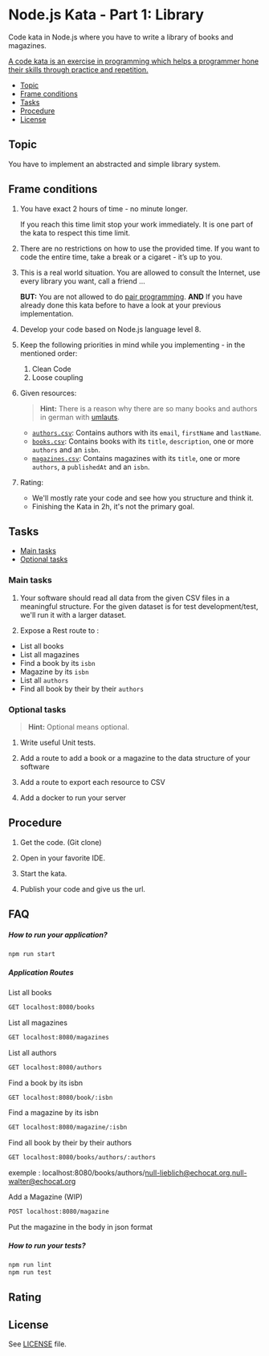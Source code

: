 # Node.js Kata - Part 1: Library

Code kata in Node.js where you have to write a library of books and magazines.

[A code kata is an exercise in programming which helps a programmer hone their skills through practice and repetition.](https://en.wikipedia.org/wiki/Kata_(programming))

* [Topic](#topic)
* [Frame conditions](#frame-conditions)
* [Tasks](#tasks)
* [Procedure](#procedure)
* [License](#license)

## Topic

You have to implement an abstracted and simple library system.

## Frame conditions

1. You have exact 2 hours of time - no minute longer.

   If you reach this time limit stop your work immediately.
   It is one part of the kata to respect this time limit.

2. There are no restrictions on how to use the provided time.
   If you want to code the entire time, take a break or a cigaret - it’s up to you.

3. This is a real world situation. You are allowed to consult the Internet, use every library you want, call a friend ...

   **BUT:** You are not allowed to do [pair programming](https://en.wikipedia.org/wiki/Pair_programming).
   **AND** If you have already done this kata before to have a look at your previous implementation.

4. Develop your code based on Node.js language level 8.

5. Keep the following priorities in mind while you implementing - in the mentioned order:
   1. Clean Code
   2. Loose coupling

6. Given resources:

   > **Hint:** There is a reason why there are so many books and authors in german with [umlauts](https://en.wikipedia.org/wiki/Germanic_umlaut).

   * [`authors.csv`](data/authors.csv): Contains authors with its `email`, `firstName` and `lastName`.
   * [`books.csv`](data/books.csv): Contains books with its `title`, `description`, one or more `authors` and an `isbn`.
   * [`magazines.csv`](data/magazines.csv): Contains magazines with its `title`, one or more `authors`, a `publishedAt` and an `isbn`.

7. Rating:
   * We'll mostly rate your code and see how you structure and think it.
   * Finishing the Kata in 2h, it's not the primary goal.

## Tasks

* [Main tasks](#main-tasks)
* [Optional tasks](#optional-tasks)

### Main tasks

1. Your software should read all data from the given CSV files in a meaningful structure. For the given dataset is for test development/test, we'll run it with a larger dataset.

2. Expose a Rest route to :
 * List all books
 * List all magazines
 * Find a book  by its `isbn`
 * Magazine by its `isbn`
 * List all `authors`
 * Find all book by their by their `authors`

### Optional tasks

> **Hint:** Optional means optional.

1. Write useful Unit tests.

2. Add a route to add a book or a magazine to the data structure of your software

3. Add a route to export each resource to CSV

4. Add a docker to run your server

## Procedure

1. Get the code. (Git clone)

2. Open in your favorite IDE.

3. Start the kata.

4. Publish your code and give us the url.

## FAQ

##### How to run your application?

```bash
npm run start
```

##### Application Routes

List all books 
```bash
GET localhost:8080/books
```

List all magazines 
```bash
GET localhost:8080/magazines
```

List all authors
```bash
GET localhost:8080/authors
```

Find a book by its isbn
```bash
GET localhost:8080/book/:isbn
```

Find a magazine by its isbn
```bash
GET localhost:8080/magazine/:isbn
```

Find all book by their by their authors
```bash
GET localhost:8080/books/authors/:authors
```
exemple : localhost:8080/books/authors/null-lieblich@echocat.org,null-walter@echocat.org

Add a Magazine (WIP)
```bash
POST localhost:8080/magazine
```
Put the magazine in the body in json format


##### How to run your tests?

```bash
npm run lint
npm run test
```

## Rating


## License

See [LICENSE](LICENSE) file.
